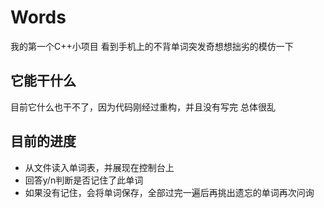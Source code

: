 # Words
我的第一个C++小项目
看到手机上的不背单词突发奇想想拙劣的模仿一下
## 它能干什么
目前它什么也干不了，因为代码刚经过重构，并且没有写完
总体很乱
## 目前的进度
- 从文件读入单词表，并展现在控制台上
- 回答y/n判断是否记住了此单词
- 如果没有记住，会将单词保存，全部过完一遍后再挑出遗忘的单词再次问询
